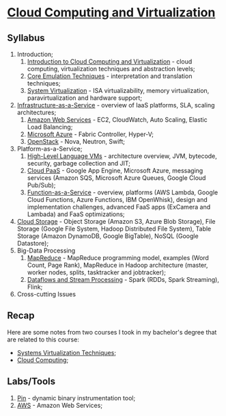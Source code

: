 # [Cloud Computing and Virtualization](https://fenix.tecnico.ulisboa.pt/disciplinas/AVExe23/2023-2024/2-semestre)

## Syllabus

1. Introduction;
   1. [Introduction to Cloud Computing and Virtualization](./01-1-introduction-to-cloud-computing-and-virtualization.md) - cloud computing, virtualization techniques and abstraction levels;
   2. [Core Emulation Techniques](./01-2-core-emulation-techniques.md) - interpretation and translation techniques;
   3. [System Virtualization](./01-3-system-virtualization.md) - ISA virtualizability, memory virtualization, paravirtualization and hardware support;
2. [Infrastructure-as-a-Service](./02-infrastructure-as-a-service.md) - overview of IaaS platforms, SLA, scaling architectures;
   1. [Amazon Web Services](./02-1-amazon-web-services.md) - EC2, CloudWatch, Auto Scaling, Elastic Load Balancing;
   2. [Microsoft Azure](./02-2-microsoft-azure.md) - Fabric Controller, Hyper-V;
   3. [OpenStack](./02-3-openstack.md) - Nova, Neutron, Swift;
3. Platform-as-a-Service;
   1. [High-Level Language VMs](./03-1-high-level-language-vms.md) - architecture overview, JVM, bytecode, security, garbage collection and JIT;
   2. [Cloud PaaS](./03-2-cloud-paas.md) - Google App Engine, Microsoft Azure, messaging services (Amazon SQS, Microsoft Azure Queues, Google Cloud Pub/Sub);
   3. [Function-as-a-Service](./03-3-function-as-a-service.md) - overview, platforms (AWS Lambda, Google Cloud Functions, Azure Functions, IBM OpenWhisk), design and implementation challenges, advanced FaaS apps (ExCamera and Lambada) and FaaS optimizations;
4. [Cloud Storage](./04-cloud-storage.md) - Object Storage (Amazon S3, Azure Blob Storage), File Storage (Google File System, Hadoop Distributed File System), Table Storage (Amazon DynamoDB, Google BigTable), NoSQL (Google Datastore);
5. Big-Data Processing
   1. [MapReduce](./05-big-data-processing-mapreduce.md) - MapReduce programming model, examples (Word Count, Page Rank), MapReduce in Hadoop architecture (master, worker nodes, splits, tasktracker and jobtracker);
   2. [Dataflows and Stream Processing](./05-2-dataflows-and-stream-processing.md) - Spark (RDDs, Spark Streaming), Flink;
6. Cross-cutting Issues

## Recap

Here are some notes from two courses I took in my bachelor's degree that are related to this course:

* [Systems Virtualization Techniques](https://github.com/andre-j3sus/isel-leic-notes/tree/main/5th-semester/tvs);
* [Cloud Computing](https://github.com/andre-j3sus/isel-leic-notes/tree/main/6th-semester/cn);

## Labs/Tools

1. [Pin](./labs/01-pin.md) - dynamic binary instrumentation tool;
2. [AWS](./labs/02-aws.md) - Amazon Web Services;
